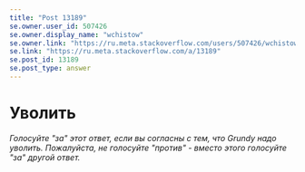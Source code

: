 ```yaml
---
title: "Post 13189"
se.owner.user_id: 507426
se.owner.display_name: "wchistow"
se.owner.link: "https://ru.meta.stackoverflow.com/users/507426/wchistow"
se.link: "https://ru.meta.stackoverflow.com/a/13189"
se.post_id: 13189
se.post_type: answer
---
```

<h1>Уволить</h1>
<p><em>Голосуйте &quot;за&quot; этот ответ, если вы согласны с тем, что Grundy надо уволить. Пожалуйста, не голосуйте &quot;против&quot; - вместо этого голосуйте &quot;за&quot; другой ответ.</em></p>
